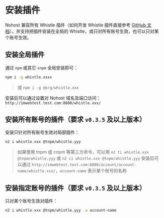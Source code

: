 # 安装插件
Nohost 兼容所有 Whistle 插件（如何开发 Whistle 插件直接参考 [GitHub 文档](https://github.com/avwo/whistle)），并支持把插件安装在全局的 Whistle，或只对所有账号生效，也可以只对某个账号生效。

## 安装全局插件
通过 `npm` 或其它 `xnpm` 全局安装即可：
``` sh
npm i -g whistle.xxxx
```
> 或 `npm i -g @org/whistle.xxx`

安装后可以通过设置对 Nohost 域名及端口访问：`http://imwebtest.test.com:8080/whistle.xxx/`

## 安装所有账号的插件（要求 `v0.3.5` 及以上版本）
安装只针对所有账号生效对局部插件：
``` sh
n2 i whistle.xxx @tnpm/whistle.yyy
```
> 如果使用 tnpm 或 cnpm 等第三方命令，可以用 `n2 ti whistle.xxx @tnpm/whistle.yyy` 或 `n2 ci whistle.xxx @tnpm/whistle.yyy`
安装后可以通过 `http://imwebtest.test.com:8080/account/account-name/whistle.xxx/`，`account-name` 表示某个账号的名称

## 安装指定账号的插件（要求 `v0.3.5` 及以上版本）
只对某个账号生效对插件：
``` sh
n2 i whistle.xxx @tnpm/whistle.yyy -a account-name
```
